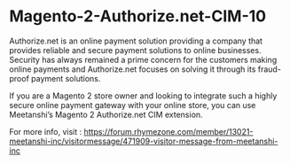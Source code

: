 # Magento-2-Authorize.net-CIM-10
Authorize.net is an online payment solution providing a company that provides reliable and secure payment solutions to online businesses. Security has always remained a prime concern for the customers making online payments and Authorize.net focuses on solving it through its fraud-proof payment solutions.

If you are a Magento 2 store owner and looking to integrate such a highly secure online payment gateway with your online store, you can use Meetanshi’s Magento 2 Authorize.net CIM extension.

For more info, visit : https://forum.rhymezone.com/member/13021-meetanshi-inc/visitormessage/471909-visitor-message-from-meetanshi-inc

